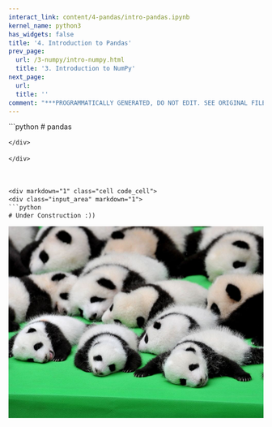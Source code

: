 ```yaml
---
interact_link: content/4-pandas/intro-pandas.ipynb
kernel_name: python3
has_widgets: false
title: '4. Introduction to Pandas'
prev_page:
  url: /3-numpy/intro-numpy.html
  title: '3. Introduction to NumPy'
next_page:
  url: 
  title: ''
comment: "***PROGRAMMATICALLY GENERATED, DO NOT EDIT. SEE ORIGINAL FILES IN /content***"
---
```



<div markdown="1" class="cell code_cell">
<div class="input_area" markdown="1">
```python
# pandas

```
</div>

</div>



<div markdown="1" class="cell code_cell">
<div class="input_area" markdown="1">
```python
# Under Construction :))

```
</div>

</div>



![](../images/pandas.jpg)

